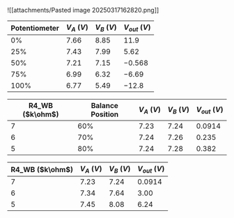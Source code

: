 ![[attachments/Pasted image 20250317162820.png]]

| Potentiometer | $V_{A}~(V)$ | $V_{B}~(V)$ | $V_{out}~(V)$ |
| ------------- | ----------- | ----------- | ------------- |
| $0\%$         | $7.66$      | $8.85$      | $11.9$        |
| $25\%$        | $7.43$      | $7.99$      | $5.62$        |
| $50\%$        | $7.21$      | $7.15$      | $-0.568$      |
| $75\%$        | $6.99$      | $6.32$      | $-6.69$       |
| $100\%$       | $6.77$      | $5.49$      | $-12.8$       |

| R4_WB ($k\ohm$) | Balance Position | $V_{A}~(V)$ | $V_{B}~(V)$ | $V_{out}~(V)$ |
| --------------- | ---------------- | ----------- | ----------- | ------------- |
| 7               | $60\%$           | $7.23$      | $7.24$      | $0.0914$      |
| 6               | $70\%$           | $7.24$      | $7.26$      | $0.235$       |
| 5               | $80\%$           | $7.24$      | $7.28$      | $0.382$       |

| R4_WB ($k\ohm$) | $V_{A}~(V)$ | $V_{B}~(V)$ | $V_{out}~(V)$ |
| --------------- | ----------- | ----------- | ------------- |
| 7               | $7.23$      | $7.24$      | $0.0914$      |
| 6               | $7.34$      | $7.64$      | $3.00$        |
| 5               | $7.45$      | $8.08$      | $6.24$        |
